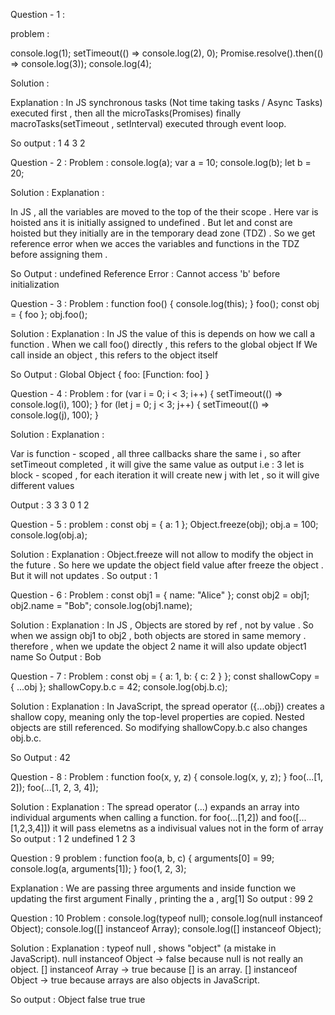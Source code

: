 Question - 1 : 

problem :

console.log(1);
setTimeout(() => console.log(2), 0);
Promise.resolve().then(() => console.log(3));
console.log(4);

Solution : 

Explanation : 
In JS synchronous tasks (Not time taking tasks / Async Tasks) executed first , then all the microTasks(Promises) finally macroTasks(setTimeout , setInterval) executed through event loop.

So output : 
1
4
3
2  

Question - 2 : 
Problem :
console.log(a);
var a = 10;
console.log(b);
let b = 20;

Solution : 
Explanation : 

In JS , all the variables are moved to the top of the their scope . 
Here var is hoisted ans it is initially assigned to undefined .
But let and const are hoisted but they initially are in the temporary dead zone (TDZ) . 
So we get reference error when we acces  the variables and functions in the TDZ before assigning them . 

So Output : 
undefined 
Reference Error : Cannot access 'b' before initialization

Question - 3 : 
Problem : 
function foo() {
  console.log(this);
}
foo();
const obj = { foo };
obj.foo();


Solution : 
Explanation : 
In JS the value of this is depends on how we call a function .
When we call foo() directly , this refers to the global object 
If We call inside an object , this refers to the object itself 

So Output : 
Global Object 
{ foo: [Function: foo] }


Question - 4 : 
Problem : 
for (var i = 0; i < 3; i++) {
  setTimeout(() => console.log(i), 100);
}
for (let j = 0; j < 3; j++) {
  setTimeout(() => console.log(j), 100);
}

Solution  :
Explanation : 

Var is function - scoped , all three callbacks share the same i , so after setTimeout completed , it will give the same value as output i.e : 3 
let is block - scoped , for each iteration it will create new j with let , so it will give different values

Output : 
3
3
3
0
1
2

Question - 5 : 
problem : 
const obj = { a: 1 };
Object.freeze(obj);
obj.a = 100;
console.log(obj.a);

Solution : 
Explanation :
Object.freeze will not allow to modify the object in the future . So here we update the object field value after freeze the object . But it will not updates . 
So output : 
1

Question - 6 : 
Problem : 
const obj1 = { name: "Alice" };
const obj2 = obj1;
obj2.name = "Bob";
console.log(obj1.name);

Solution : 
Explanation : 
In JS , Objects are stored by ref , not by value . So when we assign obj1 to obj2 , both objects are stored in same memory . therefore , when we update the object 2 name it will also update object1 name 
So Output : 
Bob

Question - 7 : 
Problem : 
const obj = { a: 1, b: { c: 2 } };
const shallowCopy = { ...obj };
shallowCopy.b.c = 42;
console.log(obj.b.c);

Solution : 
Explanation : 
In JavaScript, the spread operator ({...obj}) creates a shallow copy, meaning only the top-level properties are copied. Nested objects  are still referenced. So modifying shallowCopy.b.c also changes obj.b.c.

So Output : 
42 

Question - 8 : 
Problem : 
function foo(x, y, z) {
  console.log(x, y, z);
}
foo(...[1, 2]);
foo(...[1, 2, 3, 4]);

Solution :
Explanation : 
The spread operator (...) expands an array into individual arguments when calling a function.
for foo(...[1,2]) and foo([...[1,2,3,4]]) it will pass elemetns as a indivisual values not in the form of array
So output : 
1 2 undefined 
1 2 3 
 
Question : 9 
problem : 
function foo(a, b, c) {
  arguments[0] = 99;
  console.log(a, arguments[1]);
}
foo(1, 2, 3);

Explanation : 
We are passing three arguments 
and inside function we updating the first argument 
Finally , printing the a , arg[1]
So output : 
99 2 

Question : 10 
Problem : 
console.log(typeof null);
console.log(null instanceof Object);
console.log([] instanceof Array);
console.log([] instanceof Object);

Solution : 
Explanation : 
typeof null , shows "object" (a mistake in JavaScript).
null instanceof Object → false because null is not really an object.
[] instanceof Array → true because [] is an array.
[] instanceof Object → true because arrays are also objects in JavaScript.

So output : 
Object
false
true
true